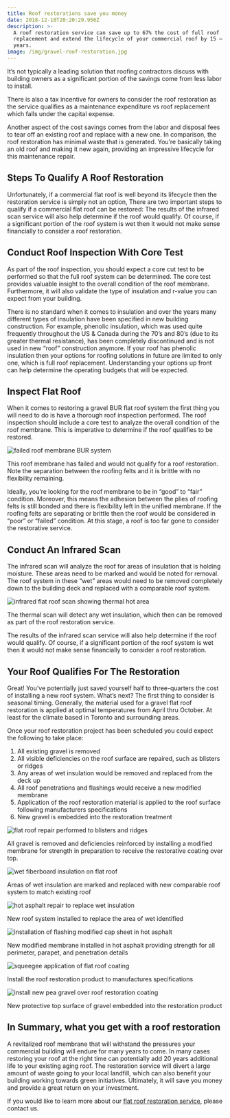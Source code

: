 ```yaml
---
title: Roof restorations save you money
date: 2018-12-10T20:20:29.956Z
description: >-
  A roof restoration service can save up to 67% the cost of full roof
  replacement and extend the lifecycle of your commercial roof by 15 – 20+
  years.
image: /img/gravel-roof-restoration.jpg
---
```



It’s not typically a leading solution that roofing contractors discuss with building owners as a significant portion of the savings come from less labor to install.

There is also a tax incentive for owners to consider the roof restoration as the service qualifies as a maintenance expenditure vs roof replacement which falls under the capital expense.

Another aspect of the cost savings comes from the labor and disposal fees to tear off an existing roof and replace with a new one. In comparison, the roof restoration has minimal waste that is generated. You’re basically taking an old roof and making it new again, providing an impressive lifecycle for this maintenance repair.

## Steps To Qualify A Roof Restoration

Unfortunately, if a commercial flat roof is well beyond its lifecycle then the restoration service is simply not an option, There are two important steps to qualify if a commercial flat roof can be restored: The results of the infrared scan service will also help determine if the roof would qualify. Of course, if a significant portion of the roof system is wet then it would not make sense financially to consider a roof restoration.

## Conduct Roof Inspection With Core Test

As part of the roof inspection, you should expect a core cut test to be performed so that the full roof system can be determined. The core test provides valuable insight to the overall condition of the roof membrane. Furthermore, it will also validate the type of insulation and r-value you can expect from your building.

There is no standard when it comes to insulation and over the years many different types of insulation have been specified in new building construction. For example, phenolic insulation, which was used quite frequently throughout the US & Canada during the 70’s and 80’s (due to its greater thermal resistance), has been completely discontinued and is not used in new “roof” construction anymore. If your roof has phenolic insulation then your options for roofing solutions in future are limited to only one, which is full roof replacement. Understanding your options up front can help determine the operating budgets that will be expected.

## Inspect Flat Roof

When it comes to restoring a gravel BUR flat roof system the first thing you will need to do is have a thorough roof inspection performed. The roof inspection should include a core test to analyze the overall condition of the roof membrane. This is imperative to determine if the roof qualifies to be restored.

![failed roof membrane BUR system](/img/roof-restoration-membrane-failed.jpg "Restore your flat roof before it's end of life")

This roof membrane has failed and would not qualify for a roof restoration. Note the separation between the roofing felts and it is brittle with no flexibility remaining.

Ideally, you’re looking for the roof membrane to be in “good” to “fair” condition. Moreover, this means the adhesion between the plies of roofing felts is still bonded and there is flexibility left in the unified membrane. If the roofing felts are separating or brittle then the roof would be considered in “poor” or “failed” condition. At this stage, a roof is too far gone to consider the restorative service.

## Conduct An Infrared Scan

The infrared scan will analyze the roof for areas of insulation that is holding moisture. These areas need to be marked and would be noted for removal. The roof system in these “wet” areas would need to be removed completely down to the building deck and replaced with a comparable roof system.

![infrared flat roof scan showing thermal hot area](/img/roof-restoration-thermal-scan.jpg "Perform a thermal scan to determine wet roof areas prior to a roof restoration")

The thermal scan will detect any wet insulation, which then can be removed as part of the roof restoration service.

The results of the infrared scan service will also help determine if the roof would qualify. Of course, if a significant portion of the roof system is wet then it would not make sense financially to consider a roof restoration.

## Your Roof Qualifies For The Restoration

Great! You’ve potentially just saved yourself half to three-quarters the cost of installing a new roof system. What’s next? The first thing to consider is seasonal timing. Generally, the material used for a gravel flat roof restoration is applied at optimal temperatures from April thru October. At least for the climate based in Toronto and surrounding areas.

Once your roof restoration project has been scheduled you could expect the following to take place:

1. All existing gravel is removed
2. All visible deficiencies on the roof surface are repaired, such as blisters or ridges
3. Any areas of wet insulation would be removed and replaced from the deck up
4. All roof penetrations and flashings would receive a new modified membrane
5. Application of the roof restoration material is applied to the roof surface following manufacturers specifications
6. New gravel is embedded into the restoration treatment



![flat roof repair performed to blisters and ridges](/img/roof-restoration-fix-deficiencies.jpg "Repair all roof deficiencies prior to the roof restoration")

All gravel is removed and deficiencies reinforced by installing a modified membrane for strength in preparation to receive the restorative coating over top.

![wet fiberboard insulation on flat roof](/img/roof-restoration-remove-wet-insulation-1-.jpg "Remove any identified wet insulation")

Areas of wet insulation are marked and replaced with new comparable roof system to match existing roof

![hot asphalt repair to replace wet insulation](/img/roof-restoration-install-new.jpg "Replace wet insulation with comparable roof material, insulation")

New roof system installed to replace the area of wet identified

![installation of flashing modified cap sheet in hot asphalt](/img/roof-restoration-new-modified-flashings.jpg "Reinforce flashings with new modified SBS roof membrane")

New modified membrane installed in hot asphalt providing strength for all perimeter, parapet, and penetration details

![squeegee application of flat roof coating](/img/applying-roof-restoration-coating.jpg "New SEBS roof coating applied overtop of old roof")

Install the roof restoration product to manufactures specifications

![install new pea gravel over roof restoration coating](/img/roof-restoration-new-gravel.jpg "BUR restoration receives new gravel")

New protective top surface of gravel embedded into the restoration product

## In Summary, what you get with a roof restoration

A revitalized roof membrane that will withstand the pressures your commercial building will endure for many years to come. In many cases restoring your roof at the right time can potentially add 20 years additional life to your existing aging roof. The restoration service will divert a large amount of waste going to your local landfill, which can also benefit your building working towards green initiatives. Ultimately, it will save you money and provide a great return on your investment.

If you would like to learn more about our [flat roof restoration service](https://www.roofagents.ca/), please contact us.
